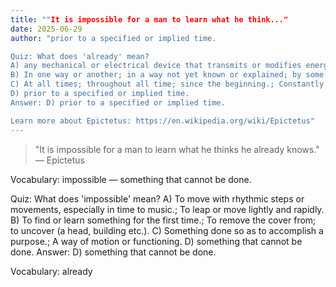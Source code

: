 ```yaml
---
title: ""It is impossible for a man to learn what he think..."
date: 2025-06-29
author: "prior to a specified or implied time.

Quiz: What does 'already' mean?
A) any mechanical or electrical device that transmits or modifies energy to perform or assist in the performance of human tasks.
B) In one way or another; in a way not yet known or explained; by some means
C) At all times; throughout all time; since the beginning.; Constantly during a certain period, or regularly at stated intervals (opposed to sometimes or occasionally).
D) prior to a specified or implied time.
Answer: D) prior to a specified or implied time.

Learn more about Epictetus: https://en.wikipedia.org/wiki/Epictetus"
---
```


> "It is impossible for a man to learn what he thinks he already knows." — Epictetus

Vocabulary: impossible — something that cannot be done.

Quiz: What does 'impossible' mean?
A) To move with rhythmic steps or movements, especially in time to music.; To leap or move lightly and rapidly.
B) To find or learn something for the first time.; To remove the cover from; to uncover (a head, building etc.).
C) Something done so as to accomplish a purpose.; A way of motion or functioning.
D) something that cannot be done.
Answer: D) something that cannot be done.

Vocabulary: already
